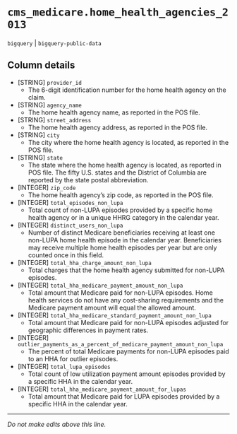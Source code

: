 # `cms_medicare.home_health_agencies_2013`
`bigquery` | `bigquery-public-data`

## Column details
* [STRING]    `provider_id`
  - The 6-digit identification number for the home health agency on the claim.
* [STRING]    `agency_name`
  - The home health agency name, as reported in the POS file.
* [STRING]    `street_address`
  - The home health agency address, as reported in the POS file.
* [STRING]    `city`
  - The city where the home health agency is located, as reported in the POS file.
* [STRING]    `state`
  - The state where the home health agency is located, as reported in POS file. The fifty U.S. states and the District of Columbia are reported by the state postal abbreviation.
* [INTEGER]   `zip_code`
  - The home health agency’s zip code, as reported in the POS file.
* [INTEGER]   `total_episodes_non_lupa`
  - Total count of non-LUPA episodes provided by a specific home health agency or in a unique HHRG category in the calendar year.
* [INTEGER]   `distinct_users_non_lupa`
  - Number of distinct Medicare beneficiaries receiving at least one non-LUPA home health episode in the calendar year. Beneficiaries may receive multiple home health episodes per year but are only counted once in this field.
* [INTEGER]   `total_hha_charge_amount_non_lupa`
  - Total charges that the home health agency submitted for non-LUPA episodes.
* [INTEGER]   `total_hha_medicare_payment_amount_non_lupa`
  - Total amount that Medicare paid for non-LUPA episodes. Home health services do not have any cost-sharing requirements and the Medicare payment amount will equal the allowed amount.
* [INTEGER]   `total_hha_medicare_standard_payment_amount_non_lupa`
  - Total amount that Medicare paid for non-LUPA episodes adjusted for geographic differences in payment rates.
* [INTEGER]   `outlier_payments_as_a_percent_of_medicare_payment_amount_non_lupa`
  - The percent of total Medicare payments for non-LUPA episodes paid to an HHA for outlier episodes.
* [INTEGER]   `total_lupa_episodes`
  - Total count of low utilization payment amount episodes provided by a specific HHA in the calendar year.
* [INTEGER]   `total_hha_medicare_payment_amount_for_lupas`
  - Total amount that Medicare paid for LUPA episodes provided by a specific HHA in the calendar year.

-------------------------------------------------------------------------------
*Do not make edits above this line.*
